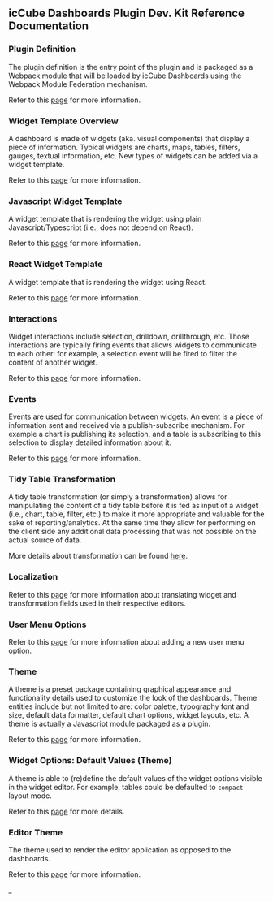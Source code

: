 ## icCube Dashboards Plugin Dev. Kit Reference Documentation

### Plugin Definition

The plugin definition is the entry point of the plugin and is packaged as a Webpack module that will be loaded by icCube
Dashboards using the Webpack Module Federation mechanism.

Refer to this [page](PluginDefinition.md) for more information.

### Widget Template Overview

A dashboard is made of widgets (aka. visual components) that display a piece of information. Typical widgets are charts,
maps, tables, filters, gauges, textual information, etc. New types of widgets can be added via a widget template.

Refer to this [page](WidgetTemplate.md) for more information.

### Javascript Widget Template

A widget template that is rendering the widget using plain Javascript/Typescript (i.e., does not depend on React).

Refer to this [page](JavascriptTemplate.md) for more information.

### React Widget Template

A widget template that is rendering the widget using React.

Refer to this [page](ReactTemplate.md) for more information.

### Interactions

Widget interactions include selection, drilldown, drillthrough, etc. Those interactions are typically firing events
that allows widgets to communicate to each other: for example, a selection event will be fired to filter the content of
another widget.

Refer to this [page](Interactions.md) for more information.

### Events

Events are used for communication between widgets. An event is a piece of information sent and received via a
publish-subscribe mechanism. For example a chart is publishing its selection, and a table is subscribing to this
selection to display detailed information about it.

Refer to this [page](Events.md) for more information.

### Tidy Table Transformation

A tidy table transformation (or simply a transformation) allows for manipulating the content of a tidy table before it
is fed as input of a widget (i.e., chart, table, filter, etc.) to make it more appropriate and valuable for the sake
of reporting/analytics. At the same time they allow for performing on the client side any additional data processing
that was not possible on the actual source of data.

More details about transformation can be found [here](TidyTableTransformations.md).

### Localization

Refer to this [page](Localization.md) for more information about translating widget and transformation fields used in
their respective editors.

### User Menu Options

Refer to this [page](UserMenuOptions.md) for more information about adding a new user menu option.

### Theme

A theme is a preset package containing graphical appearance and functionality details used to customize the look of the
dashboards. Theme entities include but not limited to are: color palette, typography font and size, default data
formatter, default chart options, widget layouts, etc. A theme is actually a Javascript module packaged as a plugin.

Refer to this [page](Theme.md) for more information.

### Widget Options: Default Values (Theme)

A theme is able to (re)define the default values of the widget options visible in the widget editor. For example, tables
could be defaulted to `compact` layout mode.

Refer to this [page](ThemeWidgetDefaults.md) for more details.

### Editor Theme

The theme used to render the editor application as opposed to the dashboards.

Refer to this [page](EditorTheme.md) for more information.

_
